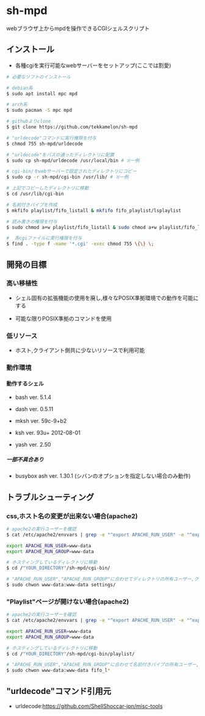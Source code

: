 # sh-mpd

webブラウザ上からmpdを操作できるCGIシェルスクリプト

## インストール 

- 各種cgiを実行可能なwebサーバーをセットアップ(ここでは割愛)

```sh
# 必要なソフトのインストール

# debian系
$ sudo apt install mpc mpd

# arch系
$ sudo pacman -S mpc mpd

# githubよりclone
$ git clone https://github.com/tekkamelon/sh-mpd

# "urldecode"コマンドに実行権限を付与
$ chmod 755 sh-mpd/urldecode

# "urldecode"をパスの通ったディレクトリに配置 
$ sudo cp sh-mpd/urldecode /usr/local/bin # ※一例

# cgi-bin/をwebサーバーで設定されたディレクトリにコピー
$ sudo cp -r sh-mpd/cgi-bin /usr/lib/ # ※一例

# 上記でコピーしたディレクトリに移動
$ cd /usr/lib/cgi-bin

# 名前付きパイプを作成
$ mkfifo playlist/fifo_listall & mkfifo fifo_playlist/lsplaylist

# 読み書きの権限を付与
$ sudo chmod a+w playlist/fifo_listall & sudo chmod a+w playlist/fifo_lsplaylist

#  各cgiファイルに実行権限を付与
$ find . -type f -name '*.cgi' -exec chmod 755 \{\} \;
```

## 開発の目標

### 高い移植性

- シェル固有の拡張機能の使用を廃し,様々なPOSIX準拠環境での動作を可能にする

- 可能な限りPOSIX準拠のコマンドを使用

### 低リソース

- ホスト,クライアント側共に少ないリソースで利用可能

### 動作環境

#### 動作するシェル

- bash ver. 5.1.4

- dash ver. 0.5.11

- mksh ver. 59c-9+b2

- ksh ver. 93u+ 2012-08-01

- yash ver. 2.50

##### 一部不具合あり

- busybox ash ver. 1.30.1 (シバンのオプションを指定しない場合のみ動作)

## トラブルシューティング

### css,ホスト名の変更が出来ない場合(apache2)

```sh
# apache2の実行ユーザーを確認
$ cat /etc/apache2/envvars | grep -e "^export APACHE_RUN_USER" -e "^export APACHE_RUN_GROUP"

export APACHE_RUN_USER=www-data
export APACHE_RUN_GROUP=www-data

# ホスティングしているディレクトリに移動
$ cd /"YOUR_DIRECTORY"/sh-mpd/cgi-bin/

# "APACHE_RUN_USER","APACHE_RUN_GROUP"に合わせてディレクトリの所有ユーザー,グループを変更
$ sudo chwon www-data:www-data settings/
```

### "Playlist"ページが開けない場合(apache2)

```sh
# apache2の実行ユーザーを確認
$ cat /etc/apache2/envvars | grep -e "^export APACHE_RUN_USER" -e "^export APACHE_RUN_GROUP"

export APACHE_RUN_USER=www-data
export APACHE_RUN_GROUP=www-data

# ホスティングしているディレクトリに移動
$ cd /"YOUR_DIRECTORY"/sh-mpd/cgi-bin/playlist/

# "APACHE_RUN_USER","APACHE_RUN_GROUP"に合わせて名前付きパイプの所有ユーザー,グループを変更
$ sudo chwon www-data:www-data fifo_l*
```
## "urldecode"コマンド引用元

- urldecode:https://github.com/ShellShoccar-jpn/misc-tools
